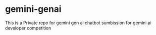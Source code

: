 # gemini-genai
This is a Private repo for gemini gen ai chatbot sumbission for gemini ai developer competition
